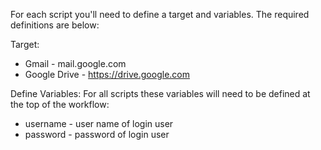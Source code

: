 For each script you'll need to define a target and variables. The required definitions are below:

Target:
- Gmail - mail.google.com
- Google Drive - https://drive.google.com
  
Define Variables:
For all scripts these variables will need to be defined at the top of the workflow: 
- username - user name of login user
- password - password of login user
